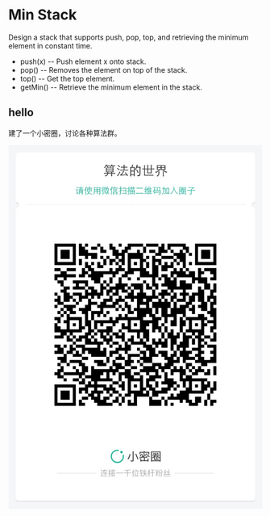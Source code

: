 # Min Stack

Design a stack that supports push, pop, top, and retrieving the minimum element in constant time.  

* push(x) -- Push element x onto stack.  
* pop() -- Removes the element on top of the stack.  
* top() -- Get the top element.  
* getMin() -- Retrieve the minimum element in the stack.  


## hello

建了一个小密圈，讨论各种算法群。  

![小密圈](../../suanfa_xiaomiquan.jpg)

